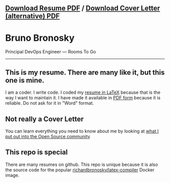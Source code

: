 ## [Download Resume PDF][PDF resume] / [Download Cover Letter (alternative) PDF][PDF cover letter]

# Bruno Bronosky

Principal DevOps Engineer — Rooms To Go

--------

## This is my resume. There are many like it, but this one is mine.

I am a coder. I write code. I coded my [resume in LaTeX] because that is the way I want to maintain it. I have made it available in [PDF form][PDF resume] because it is reliable. Do not ask for it in "Word" format.

## Not really a Cover Letter

You can learn everything you need to know about me by looking at [what I put out into the Open Source community][community]

## This repo is special

There are many resumes on github. This repo is unique because it is also the source code for the popular [richardbronosky/latex-compiler] Docker image.

[PDF resume]:       https://github.com/RichardBronosky/resume/raw/main/bruno.bronosky.resume.pdf
[PDF cover letter]: https://github.com/RichardBronosky/resume/raw/main/bruno.bronosky.community.pdf
[community]:        https://github.com/RichardBronosky/resume/blob/main/bruno.bronosky.community.md
[resume in LaTeX]:  https://github.com/RichardBronosky/resume/blob/main/bruno.bronosky.resume.tex
[richardbronosky/latex-compiler]: https://registry.hub.docker.com/r/richardbronosky/latex-compiler
